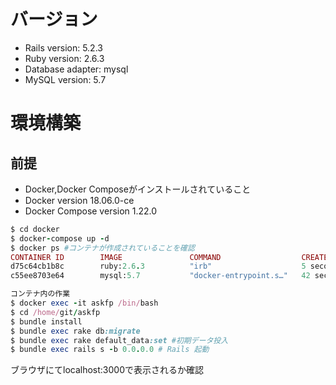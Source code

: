 # バージョン
- Rails version: 5.2.3
- Ruby version: 2.6.3
- Database adapter: mysql
- MySQL version: 5.7


# 環境構築

## 前提
- Docker,Docker Composeがインストールされていること
- Docker version 18.06.0-ce
- Docker Compose version 1.22.0

```ruby
$ cd docker
$ docker-compose up -d 
$ docker ps #コンテナが作成されていることを確認
CONTAINER ID        IMAGE               COMMAND                  CREATED             STATUS              PORTS                               NAMES
d75c64cb1b8c        ruby:2.6.3          "irb"                    5 seconds ago       Up 3 seconds        0.0.0.0:3000->3000/tcp              askfp
c55ee8703e64        mysql:5.7           "docker-entrypoint.s…"   42 seconds ago      Up 4 seconds        0.0.0.0:3306->3306/tcp, 33060/tcp   mysqldb
```

```ruby
コンテナ内の作業
$ docker exec -it askfp /bin/bash
$ cd /home/git/askfp
$ bundle install
$ bundle exec rake db:migrate
$ bundle exec rake default_data:set #初期データ投入
$ bundle exec rails s -b 0.0.0.0 # Rails 起動
```

ブラウザにてlocalhost:3000で表示されるか確認